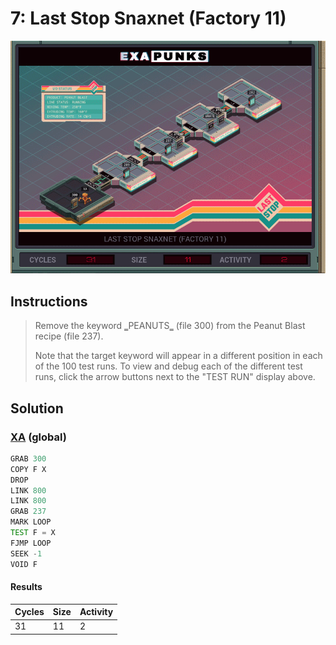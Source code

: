 # 7: Last Stop Snaxnet (Factory 11)

<div align="center"><img src="EXAPUNKS - Last Stop SNAXNET (31, 11, 2, 2022-12-05-19-20-41).gif" /></div>

## Instructions
> ﻿Remove the keyword ‗PEANUTS‗ (file 300) from the Peanut Blast recipe (file 237).
> 
> Note that the target keyword will appear in a different position in each of the 100 test runs. To view and debug each of the different test runs, click the arrow buttons next to the "TEST RUN" display above.

## Solution

### [XA](XA.exa) (global)
```asm
GRAB 300
COPY F X
DROP
LINK 800
LINK 800
GRAB 237
MARK LOOP
TEST F = X
FJMP LOOP
SEEK -1
VOID F
```

#### Results
| Cycles | Size | Activity |
|--------|------|----------|
| 31     | 11   | 2        |
